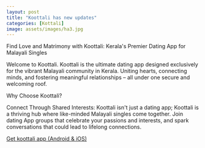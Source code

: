 ```yaml
---
layout: post
title: "Koottali has new updates"
categories: [Kottali]
image: assets/images/ha3.jpg
---
```


Find Love and Matrimony with Koottali: Kerala's Premier Dating App for Malayali Singles

Welcome to Koottali. Koottali is the ultimate dating app designed exclusively for the vibrant Malayali community in Kerala. Uniting hearts, connecting minds, and fostering meaningful relationships – all under one secure and welcoming roof.

Why Choose Koottali?

Connect Through Shared Interests: Koottali isn't just a dating app; Koottali is a thriving hub where like-minded Malayali singles come together. Join dating App groups that celebrate your passions and interests, and spark conversations that could lead to lifelong connections.

[Get koottali app (Android & iOS)](https://emwavetech.com/get-koottali/)
